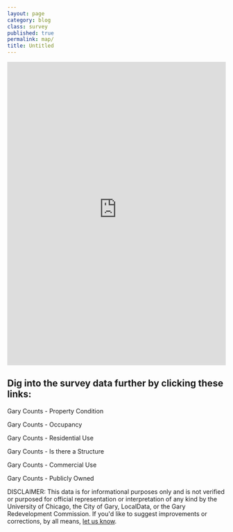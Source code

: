 ```yaml
---
layout: page
category: blog
class: survey
published: true
permalink: map/
title: Untitled
---
```


<iframe src='https://gary-redevelopment.landgrid.com/m/gary-parcel-survey?embed=1' width='100%' height='700' frameborder='0'></iframe>

## Dig into the survey data further by clicking these links:

Gary Counts - Property Condition

Gary Counts - Occupancy

Gary Counts - Residential Use

Gary Counts - Is there a Structure

Gary Counts - Commercial Use

Gary Counts - Publicly Owned




<p>DISCLAIMER: This data is for informational purposes only and is not verified or purposed for official representation or interpretation of any kind by the University of Chicago, the City of Gary, LocalData, or the Gary Redevelopment Commission.  If you'd like to suggest improvements or corrections, by all means, <a href="../about">let us know</a>.</p>
